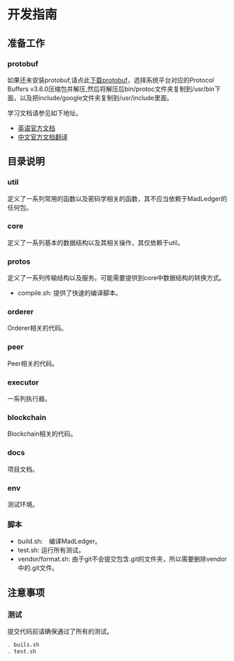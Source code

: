 # 开发指南

## 准备工作

### protobuf

如果还未安装protobuf,请点此[下载protobuf](https://github.com/google/protobuf/releases)，选择系统平台对应的Protocol Buffers v3.6.0压缩包并解压,然后将解压后bin/protoc文件夹复制到/usr/bin下面，以及把include/google文件夹复制到/usr/include里面。

学习文档请参见如下地址。

- [英语官方文档](https://developers.google.com/protocol-buffers/docs/proto3)
- [中文官方文档翻译](http://colobu.com/2017/03/16/Protobuf3-language-guide/)

## 目录说明

### util

定义了一系列常用的函数以及密码学相关的函数，其不应当依赖于MadLedger的任何包。

### core

定义了一系列基本的数据结构以及其相关操作，其仅依赖于util。

### protos

定义了一系列传输结构以及服务。可能需要提供到core中数据结构的转换方式。

- compile.sh: 提供了快速的编译脚本。

### orderer

Orderer相关的代码。

### peer

Peer相关的代码。

### executor

一系列执行器。

### blockchain

Blockchain相关的代码。

### docs

项目文档。

### env

测试环境。

### 脚本

- build.sh:　编译MadLedger。
- test.sh: 运行所有测试。
- vendor/format.sh: 由于git不会提交包含.git的文件夹，所以需要删除vendor中的.git文件。

## 注意事项

### 测试

提交代码前请确保通过了所有的测试。

```bash
. buils.sh
. test.sh
```